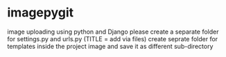 # imagepygit
image uploading using python and Django
please create a separate folder for settings.py and urls.py (TITLE = add via files) 
create seprate folder for templates inside the  project image and save it as different sub-directory
